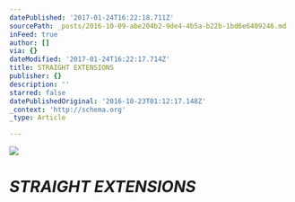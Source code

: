 ```yaml
---
datePublished: '2017-01-24T16:22:18.711Z'
sourcePath: _posts/2016-10-09-abe204b2-9de4-4b5a-b22b-1bd6e6409246.md
inFeed: true
author: []
via: {}
dateModified: '2017-01-24T16:22:17.714Z'
title: STRAIGHT EXTENSIONS
publisher: {}
description: ''
starred: false
datePublishedOriginal: '2016-10-23T01:12:17.148Z'
_context: 'http://schema.org'
_type: Article

---
```

![](https://the-grid-user-content.s3-us-west-2.amazonaws.com/e392ba13-51cc-409f-a4cb-8f724a92e66d.jpg)

# _**STRAIGHT EXTENSIONS**_
